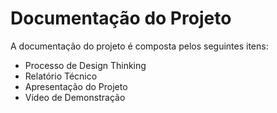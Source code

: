 # Documentação do Projeto

A documentação do projeto é composta pelos seguintes itens: 
 - Processo de Design Thinking
 - Relatório Técnico
 - Apresentação do Projeto
 - Vídeo de Demonstração

